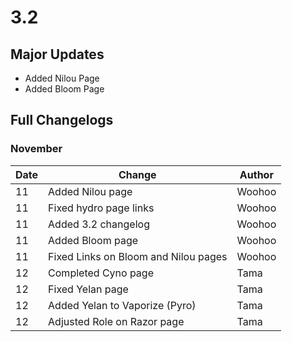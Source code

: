 # 3.2

## Major Updates

* Added Nilou Page
* Added Bloom Page

## Full Changelogs

### November

| Date | Change                               | Author |
| ---- | ------------------------------------ | ------ |
| 11   | Added Nilou page                     | Woohoo |
| 11   | Fixed hydro page links               | Woohoo |
| 11   | Added 3.2 changelog                  | Woohoo |
| 11   | Added Bloom page                     | Woohoo |
| 11   | Fixed Links on Bloom and Nilou pages | Woohoo |
| 12   | Completed Cyno page                  | Tama   |
| 12   | Fixed Yelan page                     | Tama   |
| 12   | Added Yelan to Vaporize (Pyro)       | Tama   |
| 12   | Adjusted Role on Razor page          | Tama   |
